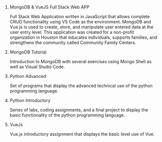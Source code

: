 1. MongoDB & VueJS Full Stack Web APP
 
    Full Stack Web Application written in JavaScript that allows complete CRUD functionality using VS Code as the environment. MongoDB and Vue.js is used to create, store, and manipulate user entered data at the user entry level. This application was created for a non-profit organization in Houston that educates individuals, supports families, and strengthens the community called Community Family Centers.

2. MongoDB Tutorial

    Introduction to MongoDB with several exercises using Mongo Shell as well as Visual Studio Code.
    
3. Python Advanced

    Set of programs that display the advanced technical use of the python programming language.
    
4. Python Introductory

    Series of labs, coding assignments, and a final project to display the basic functionality of the python programming language.
    
5. VueJs

    Vue.js introductory assignment that displays the basic level use of Vue.

